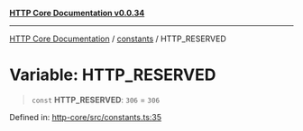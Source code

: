 [**HTTP Core Documentation v0.0.34**](../../README.md)

***

[HTTP Core Documentation](../../modules.md) / [constants](../README.md) / HTTP\_RESERVED

# Variable: HTTP\_RESERVED

> `const` **HTTP\_RESERVED**: `306` = `306`

Defined in: [http-core/src/constants.ts:35](https://github.com/stonemjs/http-core/blob/16d44b2a21e4f4bf5742d6461b8beebcd7cc1d0b/src/constants.ts#L35)
